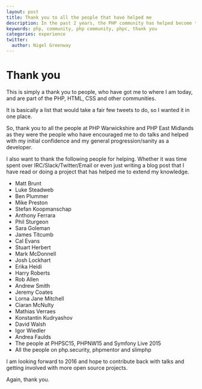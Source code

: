 ```yaml
---
layout: post
title: Thank you to all the people that have helped me
description: In the past 2 years, the PHP community has helped become the developer I am today, this is a thank you to them people.
keywords: php, community, php community, phpc, thank you
categories: experience
twitter:
  author: Nigel Greenway
---
```


# Thank you

This is simply a thank you to people, who have got me to where I am today, and are part of the PHP, HTML, CSS and other communities.

It is basically a list that would take a fair few tweets to do, so I wanted it in one place.

So, thank you to all the people at PHP Warwickshire and PHP East Midlands as they were the people who have encouraged me to do talks and helped with my initial confidence and my general progression/sanity as a developer.

I also want to thank the following people for helping. Whether it was time spent over IRC/Slack/Twitter/Email or even just writing a blog post that I have read or doing a project that has helped me to extend my knowledge.

 - Matt Brunt
 - Luke Steadweb
 - Ben Plummer
 - Mike Preston
 - Stefan Koopmanschap
 - Anthony Ferrara
 - Phil Sturgeon
 - Sara Goleman
 - James Titcumb
 - Cal Evans
 - Stuart Herbert
 - Mark McDonnell
 - Josh Lockhart
 - Erika Heidi
 - Harry Roberts
 - Rob Allen
 - Andrew Smith
 - Jeremy Coates
 - Lorna Jane Mitchell
 - Ciaran McNulty
 - Mathias Verraes
 - Konstantin Kudryashov
 - David Walsh
 - Igor Wiedler
 - Andrea Faulds
 - The people at PHPSC15, PHPNW15 and Symfony Live 2015
 - All the people on php.security, phpmentor and slimphp

I am looking forward to 2016 and hope to contribute back with talks and getting involved with more open source projects.

Again, thank you.